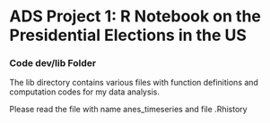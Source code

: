 # ADS Project 1:  R Notebook on the Presidential Elections in the US

### Code dev/lib Folder

The lib directory contains various files with function definitions and computation codes for my data analysis. 

Please read the file with name anes_timeseries and file .Rhistory
